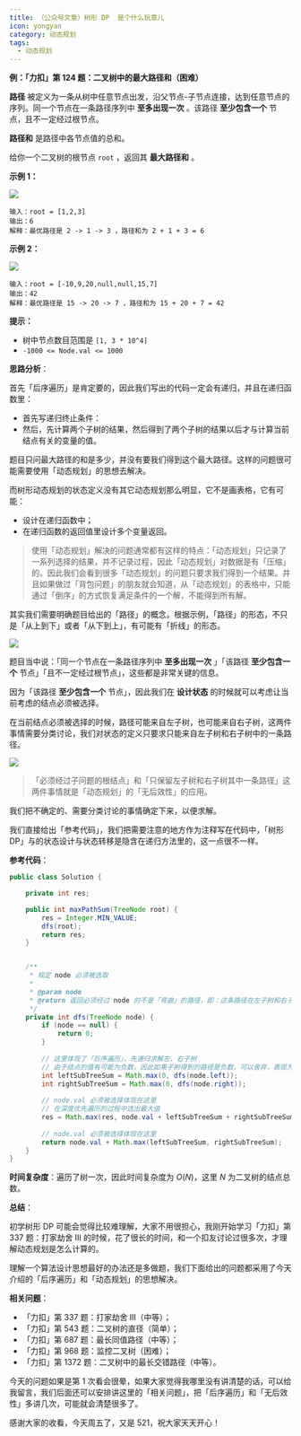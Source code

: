 ```yaml
---
title: （公众号文章）树形 DP  是个什么玩意儿
icon: yongyan
category: 动态规划
tags:
  - 动态规划
---
```



**例：「力扣」第 124 题：二叉树中的最大路径和（困难）**

**路径** 被定义为一条从树中任意节点出发，沿父节点-子节点连接，达到任意节点的序列。同一个节点在一条路径序列中 **至多出现一次** 。该路径 **至少包含一个** 节点，且不一定经过根节点。

**路径和** 是路径中各节点值的总和。

给你一个二叉树的根节点 `root` ，返回其 **最大路径和** 。

**示例 1：**


![](https://tva1.sinaimg.cn/large/008i3skNgy1gxbldhfgecj30fc0ak3yl.jpg)


```
输入：root = [1,2,3]
输出：6
解释：最优路径是 2 -> 1 -> 3 ，路径和为 2 + 1 + 3 = 6
```

**示例 2：**


![](https://tva1.sinaimg.cn/large/008i3skNgy1gxbldk4gyuj30jc0f2gm0.jpg)


```
输入：root = [-10,9,20,null,null,15,7]
输出：42
解释：最优路径是 15 -> 20 -> 7 ，路径和为 15 + 20 + 7 = 42
```

**提示：**

- 树中节点数目范围是 `[1, 3 * 10^4]`
- `-1000 <= Node.val <= 1000`

**思路分析**：

首先「后序遍历」是肯定要的，因此我们写出的代码一定会有递归，并且在递归函数里：

+ 首先写递归终止条件：
+ 然后，先计算两个子树的结果，然后得到了两个子树的结果以后才与计算当前结点有关的变量的值。

题目只问最大路径的和是多少，并没有要我们得到这个最大路径。这样的问题很可能需要使用「动态规划」的思想去解决。

而树形动态规划的状态定义没有其它动态规划那么明显，它不是画表格，它有可能：

+ 设计在递归函数中；
+ 在递归函数的返回值里设计多个变量返回。

> 使用「动态规划」解决的问题通常都有这样的特点：「动态规划」只记录了一系列选择的结果，并不记录过程，因此「动态规划」对数据是有「压缩」的。因此我们会看到很多「动态规划」的问题只要求我们得到一个结果。并且如果做过「背包问题」的朋友就会知道，从「动态规划」的表格中，只能通过「倒序」的方式恢复满足条件的一个解，不能得到所有解。

其实我们需要明确题目给出的「路径」的概念。根据示例，「路径」的形态，不只是「从上到下」或者「从下到上」，有可能有「折线」的形态。

![](https://tva1.sinaimg.cn/large/008i3skNgy1gxbldpxcwzj30oi0iowf7.jpg)

题目当中说：「同一个节点在一条路径序列中 **至多出现一次** 」「该路径 **至少包含一个** 节点」「且不一定经过根节点」，这些都是非常关键的信息。

因为「该路径 **至少包含一个** 节点」，因此我们在 **设计状态** 的时候就可以考虑让当前考虑的结点必须被选择。

在当前结点必须被选择的时候，路径可能来自左子树，也可能来自右子树，这两件事情需要分类讨论，我们对状态的定义只要求只能来自左子树和右子树中的一条路径。

![](https://tva1.sinaimg.cn/large/008i3skNgy1gxbldu4pflj316a0js0uj.jpg)

>「必须经过子问题的根结点」和「只保留左子树和右子树其中一条路径」这两件事情就是「动态规划」的「无后效性」的应用。

我们把不确定的、需要分类讨论的事情确定下来，以便求解。

我们直接给出「参考代码」，我们把需要注意的地方作为注释写在代码中，「树形 DP」与的状态设计与状态转移是隐含在递归方法里的，这一点很不一样。


**参考代码**：

```java
public class Solution {

    private int res;

    public int maxPathSum(TreeNode root) {
        res = Integer.MIN_VALUE;
        dfs(root);
        return res;
    }


    /**
     * 规定 node 必须被选取
     *
     * @param node
     * @return 返回必须经过 node 的不是「弯曲」的路径，即：这条路径在左子树和右子树的路径中只能选择一条
     */
    private int dfs(TreeNode node) {
        if (node == null) {
            return 0;
        }
        
        // 这里体现了「后序遍历」，先递归求解左、右子树
        // 由于结点的值有可能为负数，因此如果子树得到的路径是负数，可以舍弃，表现为和 0 取最大值
        int leftSubTreeSum = Math.max(0, dfs(node.left));
        int rightSubTreeSum = Math.max(0, dfs(node.right));
        
        // node.val 必须被选择体现在这里
        // 在深度优先遍历的过程中选出最大值
        res = Math.max(res, node.val + leftSubTreeSum + rightSubTreeSum);
        
        // node.val 必须被选择体现在这里
        return node.val + Math.max(leftSubTreeSum, rightSubTreeSum);
    }
}
```


**时间复杂度**：遍历了树一次，因此时间复杂度为 $O(N)$，这里 $N$ 为二叉树的结点总数。


**总结**：

初学树形 DP 可能会觉得比较难理解，大家不用很担心，我刚开始学习「力扣」第 337 题：打家劫舍 III 的时候，花了很长的时间，和一个扣友讨论过很多次，才理解动态规划是怎么计算的。

理解一个算法设计思想最好的办法还是多做题，我们下面给出的问题都采用了今天介绍的「后序遍历」和「动态规划」的思想解决。


**相关问题**：

+ 「力扣」第 337 题：打家劫舍 III（中等）；
+ 「力扣」第 543 题：二叉树的直径（简单）；
+ 「力扣」第 687 题：最长同值路径（中等）；
+ 「力扣」第 968 题：监控二叉树（困难）；
+ 「力扣」第 1372 题：二叉树中的最长交错路径（中等）。


今天的问题如果是第 1 次看会很晕，如果大家觉得我哪里没有讲清楚的话，可以给我留言，我们后面还可以安排讲这里的「相关问题」，把「后序遍历」和「无后效性」多讲几次，可能就会清楚很多了。

感谢大家的收看，今天周五了，又是 521，祝大家天天开心！







